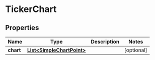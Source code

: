 # TickerChart

## Properties
Name | Type | Description | Notes
------------ | ------------- | ------------- | -------------
**chart** | [**List&lt;SimpleChartPoint&gt;**](SimpleChartPoint.md) |  |  [optional]
